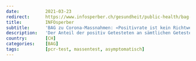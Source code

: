 ```yaml
---
date:          2021-03-23
redirect:      https://www.infosperber.ch/gesundheit/public-health/bag-zu-corona-massnahmen-positivrate-ist-kein-richtwert-mehr/
title:         INFOsperber
subtitle:      'BAG zu Corona-Massnahmen: «Positivrate ist kein Richtwert mehr»'
description:   'Der Anteil der positiv Getesteten an sämtlichen Getesteten sei in Zukunft nicht mehr aussagekräftig, räumt das Bundesamt ein.'
country:       [CH]
categories:    [BAG]
tags:          [pcr-test, massentest, asymptomatisch]
---
```

